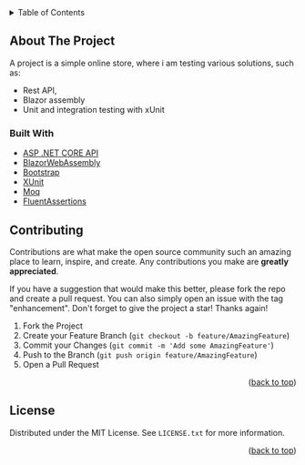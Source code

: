 <div id="top"></div>

<!-- TABLE OF CONTENTS -->
<details>
  <summary>Table of Contents</summary>
  <ol>
    <li>
      <a href="#about-the-project">About The Project</a>
      <ul>
        <li><a href="#built-with">Built With</a></li>
      </ul>
    </li>
    <li><a href="#contributing">Contributing</a></li>
    <li><a href="#license">License</a></li>
  </ol>
</details>



<!-- ABOUT THE PROJECT -->
## About The Project

A project is a simple online store, where i am testing various solutions, such as:
- Rest API,
- Blazor assembly
- Unit and integration testing with xUnit


### Built With

* [ASP .NET CORE API](https://docs.microsoft.com/en-us/aspnet/core/web-api/?view=aspnetcore-6.0)
* [BlazorWebAssembly](https://dotnet.microsoft.com/en-us/apps/aspnet/web-apps/blazor)
* [Bootstrap](https://getbootstrap.com)
* [XUnit](https://xunit.net/)
* [Moq](https://github.com/moq/moq)
* [FluentAssertions](https://fluentassertions.com/)



<!-- CONTRIBUTING -->
## Contributing

Contributions are what make the open source community such an amazing place to learn, inspire, and create. Any contributions you make are **greatly appreciated**.

If you have a suggestion that would make this better, please fork the repo and create a pull request. You can also simply open an issue with the tag "enhancement".
Don't forget to give the project a star! Thanks again!

1. Fork the Project
2. Create your Feature Branch (`git checkout -b feature/AmazingFeature`)
3. Commit your Changes (`git commit -m 'Add some AmazingFeature'`)
4. Push to the Branch (`git push origin feature/AmazingFeature`)
5. Open a Pull Request

<p align="right">(<a href="#top">back to top</a>)</p>



<!-- LICENSE -->
## License

Distributed under the MIT License. See `LICENSE.txt` for more information.

<p align="right">(<a href="#top">back to top</a>)</p>

